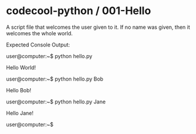 # codecool-python / 001-Hello

A script file that welcomes the user given to it. If no name was given, then it welcomes the whole world.

Expected Console Output:

user@computer:~$ python hello.py

Hello World!

user@computer:~$ python hello.py Bob

Hello Bob!

user@computer:~$ python hello.py Jane

Hello Jane!

user@computer:~$